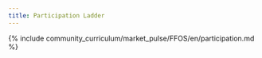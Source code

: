 ```yaml
---
title: Participation Ladder 
---
```


{% include community_curriculum/market_pulse/FFOS/en/participation.md %}

